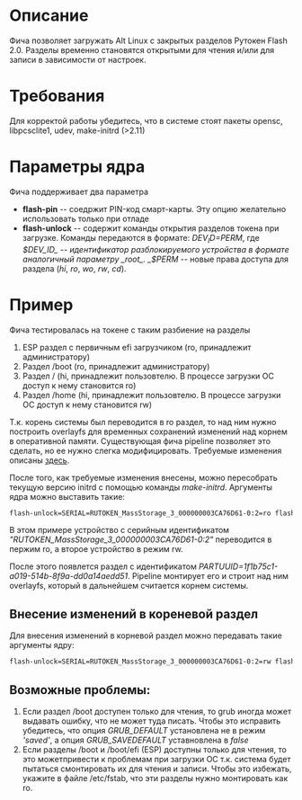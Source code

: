 # Описание
Фича позволяет загружать Alt Linux с закрытых разделов Рутокен Flash 2.0. Разделы временно становятся открытыми для чтения и/или для записи в зависимости от настроек.

# Требования
Для корректой работы убедитесь, что в системе стоят пакеты opensc, libpcsclite1, udev, make-initrd (>2.11)

# Параметры ядра
Фича поддерживает два параметра 
* __flash-pin__ -- соедржит PIN-код смарт-карты. Эту опцию желательно использовать только при отладе
* __flash-unlock__ -- содержит команды открытия разделов токена при загрузке. Команды передаются в формате: _$DEV_ID=$PERM_, где _$DEV_ID_ -- идентификатор разблокируемого устройства в формате аналогичный параметру _root_. _$PERM_ -- новые права доступа для раздела (_hi_, _ro_, _wo_, _rw_, _cd_).

# Пример 
Фича тестировалась на токене с таким разбиение на разделы
1. ESP раздел с первичным efi загрузчиком (ro, принадлежит администратору)
2. Раздел /boot (ro, принадлежит администратору)
3. Раздел / (hi, принадлежит пользовтелю. В процессе загрузки ОС доступ к нему становится ro)
4. Раздел /home (hi, принадлежит пользовтелю. В процессе загрузки ОС доступ к нему становится rw)

Т.к. корень системы был переводится в ro раздел, то над ним нужно построить overlayfs для временных сохранений изменений над корнем в оперативной памяти. Существующая фича pipeline позволяет это сделать, но ее нужно слегка модифицировать. Требуемые изменения описаны [здесь](https://github.com/osboot/make-initrd/issues/2).

После того, как требуемые изменения внесены, можно пересобрать текущую версию initrd с помощью команды *make-initrd*. Аргументы ядра можно выставить такие:
```bash
flash-unlock=SERIAL=RUTOKEN_MassStorage_3_000000003CA76D61-0:2=ro flash-unlock=SERIAL=RUTOKEN_MassStorage_4_000000003CA76D61-0:3=rw root=pipeline pipeline=waitdev,mountfs,overlayfs,rootfs waitdev=PARTUUID=1f1b75c1-a019-514b-8f9a-dd0a14aedd51 mountfs=dev 
```

В этом примере устройство с серийным идентификатом *"RUTOKEN_MassStorage_3_000000003CA76D61-0:2"* переводится в пержим ro, а второе устройство в режим rw. 

После этого появлется раздел с идентификатом _PARTUUID=1f1b75c1-a019-514b-8f9a-dd0a14aedd51_. Pipeline монтирует его и строит над ним overlayfs, который в дальнейшем считается корнем системы.

## Внесение изменений в кореневой раздел
Для внесения изменений в корневой раздел можно передавать такие аргументы ядру:
```bash
flash-unlock=SERIAL=RUTOKEN_MassStorage_3_000000003CA76D61-0:2=rw flash-unlock=SERIAL=RUTOKEN_MassStorage_4_000000003CA76D61-0:3=rw
```

## Возможные проблемы:
1. Если раздел /boot доступен только для чтения, то grub иногда может выдавать ошибку, что не может туда писать. Чтобы это исправить убедитесь, что опция _GRUB_DEFAULT_ установлена не в режим _'saved'_, а опция _GRUB_SAVEDEFAULT_ уставновлена в _false_
2. Если разделы /boot и /boot/efi (ESP) доступны только для чтения, то это можетпривести к проблемам при загрузки ОС т.к. система будет пытаться смонтировать их для чтения и записи. Чтобы это избежать, укажите в файле /etc/fstab, что эти разделы нужно монтировать как ro.
